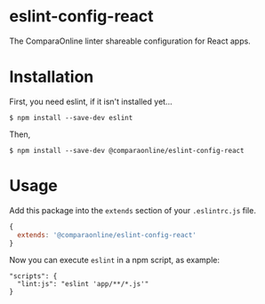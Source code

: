eslint-config-react
=============================

The ComparaOnline linter shareable configuration for React apps.

# Installation

First, you need eslint, if it isn't installed yet...

```
$ npm install --save-dev eslint
```

Then,

```
$ npm install --save-dev @comparaonline/eslint-config-react
```

# Usage

Add this package into the `extends` section of your `.eslintrc.js` file.

```js
{
  extends: '@comparaonline/eslint-config-react'
}
```

Now you can execute `eslint` in a npm script, as example:

```
"scripts": {
  "lint:js": "eslint 'app/**/*.js'"
}
```
